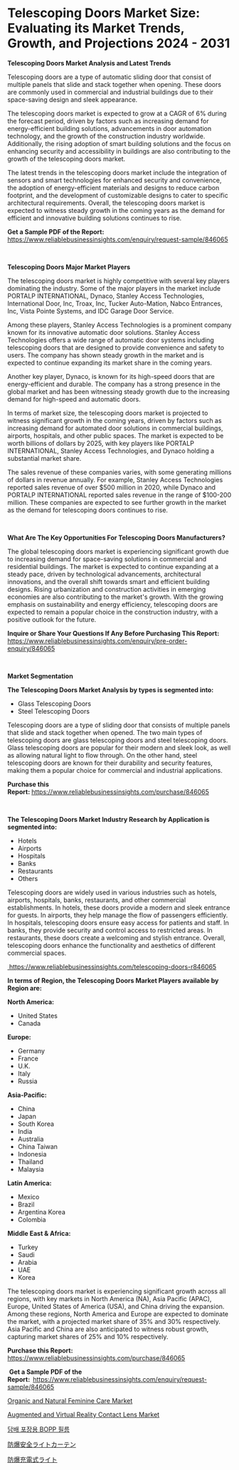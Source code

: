 <p><h1>Telescoping Doors Market Size: Evaluating its Market Trends, Growth, and Projections 2024 - 2031</h1></p><p><strong>Telescoping Doors Market Analysis and Latest Trends</strong></p>
<p><p>Telescoping doors are a type of automatic sliding door that consist of multiple panels that slide and stack together when opening. These doors are commonly used in commercial and industrial buildings due to their space-saving design and sleek appearance.</p><p>The telescoping doors market is expected to grow at a CAGR of 6% during the forecast period, driven by factors such as increasing demand for energy-efficient building solutions, advancements in door automation technology, and the growth of the construction industry worldwide. Additionally, the rising adoption of smart building solutions and the focus on enhancing security and accessibility in buildings are also contributing to the growth of the telescoping doors market.</p><p>The latest trends in the telescoping doors market include the integration of sensors and smart technologies for enhanced security and convenience, the adoption of energy-efficient materials and designs to reduce carbon footprint, and the development of customizable designs to cater to specific architectural requirements. Overall, the telescoping doors market is expected to witness steady growth in the coming years as the demand for efficient and innovative building solutions continues to rise.</p></p>
<p><strong>Get a Sample PDF of the Report:&nbsp;</strong> <a href="https://www.reliablebusinessinsights.com/enquiry/request-sample/846065">https://www.reliablebusinessinsights.com/enquiry/request-sample/846065</a></p>
<p>&nbsp;</p>
<p><strong>Telescoping Doors Major Market Players</strong></p>
<p><p>The telescoping doors market is highly competitive with several key players dominating the industry. Some of the major players in the market include PORTALP INTERNATIONAL, Dynaco, Stanley Access Technologies, International Door, Inc, Troax, Inc, Tucker Auto-Mation, Nabco Entrances, Inc, Vista Pointe Systems, and IDC Garage Door Service.</p><p>Among these players, Stanley Access Technologies is a prominent company known for its innovative automatic door solutions. Stanley Access Technologies offers a wide range of automatic door systems including telescoping doors that are designed to provide convenience and safety to users. The company has shown steady growth in the market and is expected to continue expanding its market share in the coming years.</p><p>Another key player, Dynaco, is known for its high-speed doors that are energy-efficient and durable. The company has a strong presence in the global market and has been witnessing steady growth due to the increasing demand for high-speed and automatic doors.</p><p>In terms of market size, the telescoping doors market is projected to witness significant growth in the coming years, driven by factors such as increasing demand for automated door solutions in commercial buildings, airports, hospitals, and other public spaces. The market is expected to be worth billions of dollars by 2025, with key players like PORTALP INTERNATIONAL, Stanley Access Technologies, and Dynaco holding a substantial market share.</p><p>The sales revenue of these companies varies, with some generating millions of dollars in revenue annually. For example, Stanley Access Technologies reported sales revenue of over $500 million in 2020, while Dynaco and PORTALP INTERNATIONAL reported sales revenue in the range of $100-200 million. These companies are expected to see further growth in the market as the demand for telescoping doors continues to rise.</p></p>
<p>&nbsp;</p>
<p><strong>What Are The Key Opportunities For Telescoping Doors Manufacturers?</strong></p>
<p><p>The global telescoping doors market is experiencing significant growth due to increasing demand for space-saving solutions in commercial and residential buildings. The market is expected to continue expanding at a steady pace, driven by technological advancements, architectural innovations, and the overall shift towards smart and efficient building designs. Rising urbanization and construction activities in emerging economies are also contributing to the market's growth. With the growing emphasis on sustainability and energy efficiency, telescoping doors are expected to remain a popular choice in the construction industry, with a positive outlook for the future.</p></p>
<p><strong>Inquire or Share Your Questions If Any Before Purchasing This Report:</strong> <a href="https://www.reliablebusinessinsights.com/enquiry/pre-order-enquiry/846065">https://www.reliablebusinessinsights.com/enquiry/pre-order-enquiry/846065</a></p>
<p>&nbsp;</p>
<p><strong>Market Segmentation</strong></p>
<p><strong>The Telescoping Doors Market Analysis by types is segmented into:</strong></p>
<p><ul><li>Glass Telescoping Doors</li><li>Steel Telescoping Doors</li></ul></p>
<p><p>Telescoping doors are a type of sliding door that consists of multiple panels that slide and stack together when opened. The two main types of telescoping doors are glass telescoping doors and steel telescoping doors. Glass telescoping doors are popular for their modern and sleek look, as well as allowing natural light to flow through. On the other hand, steel telescoping doors are known for their durability and security features, making them a popular choice for commercial and industrial applications.</p></p>
<p><strong>Purchase this Report:&nbsp;</strong><a href="https://www.reliablebusinessinsights.com/purchase/846065">https://www.reliablebusinessinsights.com/purchase/846065</a></p>
<p>&nbsp;</p>
<p><strong>The Telescoping Doors Market Industry Research by Application is segmented into:</strong></p>
<p><ul><li>Hotels</li><li>Airports</li><li>Hospitals</li><li>Banks</li><li>Restaurants</li><li>Others</li></ul></p>
<p><p>Telescoping doors are widely used in various industries such as hotels, airports, hospitals, banks, restaurants, and other commercial establishments. In hotels, these doors provide a modern and sleek entrance for guests. In airports, they help manage the flow of passengers efficiently. In hospitals, telescoping doors ensure easy access for patients and staff. In banks, they provide security and control access to restricted areas. In restaurants, these doors create a welcoming and stylish entrance. Overall, telescoping doors enhance the functionality and aesthetics of different commercial spaces.</p></p>
<p><a href="https://www.reliablebusinessinsights.com/telescoping-doors-r846065">&nbsp;https://www.reliablebusinessinsights.com/telescoping-doors-r846065</a></p>
<p><strong>In terms of Region, the Telescoping Doors Market Players available by Region are:</strong></p>
<p>
    <p> <strong> North America: </strong>
        <ul>
            <li>United States</li>
            <li>Canada</li>
        </ul>
        </p> 
    <p> <strong> Europe: </strong>
        <ul>
            <li>Germany</li>
            <li>France</li>
            <li>U.K.</li>
            <li>Italy</li>
            <li>Russia</li>
        </ul>
        </p> 
    <p> <strong> Asia-Pacific: </strong>
        <ul>
            <li>China</li>
            <li>Japan</li>
            <li>South Korea</li>
            <li>India</li>
            <li>Australia</li>
            <li>China Taiwan</li>
            <li>Indonesia</li>
            <li>Thailand</li>
            <li>Malaysia</li>
        </ul>
        </p> 
    <p> <strong> Latin America: </strong>
        <ul>
            <li>Mexico</li>
            <li>Brazil</li>
            <li>Argentina Korea</li>
            <li>Colombia</li>
        </ul>
        </p> 
    <p> <strong> Middle East & Africa: </strong>
        <ul>
            <li>Turkey</li>
            <li>Saudi</li>
            <li>Arabia</li>
            <li>UAE</li>
            <li>Korea</li>
        </ul>
    </p>
    </p>
<p><p>The telescoping doors market is experiencing significant growth across all regions, with key markets in North America (NA), Asia Pacific (APAC), Europe, United States of America (USA), and China driving the expansion. Among these regions, North America and Europe are expected to dominate the market, with a projected market share of 35% and 30% respectively. Asia Pacific and China are also anticipated to witness robust growth, capturing market shares of 25% and 10% respectively.</p></p>
<p><strong>Purchase this Report: </strong><a href="https://www.reliablebusinessinsights.com/purchase/846065">https://www.reliablebusinessinsights.com/purchase/846065</a></p>
<p>&nbsp;<strong>Get a Sample PDF of the Report:&nbsp;&nbsp;</strong><a href="https://www.reliablebusinessinsights.com/enquiry/request-sample/846065">https://www.reliablebusinessinsights.com/enquiry/request-sample/846065</a></p>
<p><strong></strong></p>
<p><p><a href="https://github.com/jhonangga41/Market-Research-Report-List-1/blob/main/organic-and-natural-feminine-care-market.md">Organic and Natural Feminine Care Market</a></p><p><a href="https://github.com/sahltyb2/Market-Research-Report-List-1/blob/main/augmented-and-virtual-reality-contact-lens-market.md">Augmented and Virtual Reality Contact Lens Market</a></p><p><a href="https://github.com/Tristiarton768456/Market-Research-Report-List-2/blob/main/5620771149935.md">담배 포장용 BOPP 필름</a></p><p><a href="https://github.com/JoanaNitzsche/Market-Research-Report-List-1/blob/main/2992957142116.md">防爆安全ライトカーテン</a></p><p><a href="https://github.com/KaliMetz2023/Market-Research-Report-List-1/blob/main/7300478142117.md">防爆充電式ライト</a></p></p>
